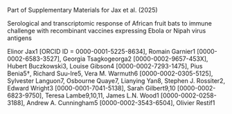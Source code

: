 Part of Supplementary Materials for Jax et al. (2025)

Serological and transcriptomic response of African fruit bats to immune challenge with recombinant vaccines expressing Ebola or Nipah virus antigens 

Elinor Jax1 [ORCID ID = 0000-0001-5225-8634], Romain Garnier1 [0000-0002-6583-3527], Georgia Tsagkogeorga2 [0000-0002-9657-453X], Hubert Buczkowski3, Louise Gibson4 [0000-0002-7293-1475], Pius Benia5†, Richard Suu-Ire5, Vera M. Warmuth6 [0000-0002-0305-5125], Sylvester Languon7, Osbourne Quaye7, Lianying Yan8, Stephen J. Rossiter2, Edward Wright3 [0000-0001-7041-5138], Sarah Gilbert9,10 [0000-0002-6823-9750], Teresa Lambe9,10,11, James L.N. Wood1 [0000-0002-0258-3188], Andrew A. Cunningham5 [0000-0002-3543-6504], Olivier Restif1
